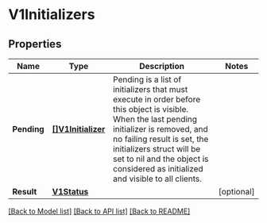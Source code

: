 # V1Initializers

## Properties
Name | Type | Description | Notes
------------ | ------------- | ------------- | -------------
**Pending** | [**[]V1Initializer**](v1.Initializer.md) | Pending is a list of initializers that must execute in order before this object is visible. When the last pending initializer is removed, and no failing result is set, the initializers struct will be set to nil and the object is considered as initialized and visible to all clients. | 
**Result** | [**V1Status**](v1.Status.md) |  | [optional] 

[[Back to Model list]](../README.md#documentation-for-models) [[Back to API list]](../README.md#documentation-for-api-endpoints) [[Back to README]](../README.md)


